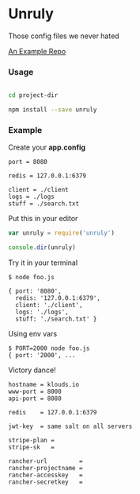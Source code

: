 # Unruly

Those config files we never hated

[An Example Repo](https://github.com/mhtranbn/unruly-example)

### Usage

```sh

cd project-dir

npm install --save unruly

```

### Example

Create your **app.config**


```text
port = 8080

redis = 127.0.0.1:6379

client = ./client
logs = ./logs
stuff = ./search.txt
```

Put this in your editor

```javascript
var unruly = require('unruly')

console.dir(unruly)
```

Try it in your terminal

```shell
$ node foo.js

{ port: '8080',
  redis: '127.0.0.1:6379',
  client: './client',
  logs: './logs',
  stuff: './search.txt' }
```


Using env vars

```shell
$ PORT=2000 node foo.js
{ port: '2000', ...

```


Victory dance!

```text
hostname = klouds.io
www-port = 8000
api-port = 8080

redis    = 127.0.0.1:6379

jwt-key  = same salt on all servers

stripe-plan =
stripe-sk   =

rancher-url         =
rancher-projectname =
rancher-accesskey   =
rancher-secretkey   =
```
